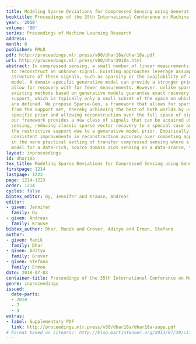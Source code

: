```yaml
---
title: Modeling Sparse Deviations for Compressed Sensing using Generative Models
booktitle: Proceedings of the 35th International Conference on Machine Learning
year: '2018'
volume: '80'
series: Proceedings of Machine Learning Research
address: 
month: 0
publisher: PMLR
pdf: http://proceedings.mlr.press/v80/dhar18a/dhar18a.pdf
url: http://proceedings.mlr.press/v80/dhar2018a.html
abstract: In compressed sensing, a small number of linear measurements can be used
  to reconstruct an unknown signal. Existing approaches leverage assumptions on the
  structure of these signals, such as sparsity or the availability of a generative
  model. A domain-specific generative model can provide a stronger prior and thus
  allow for recovery with far fewer measurements. However, unlike sparsity-based approaches,
  existing methods based on generative models guarantee exact recovery only over their
  support, which is typically only a small subset of the space on which the signals
  are defined. We propose Sparse-Gen, a framework that allows for sparse deviations
  from the support set, thereby achieving the best of both worlds by using a domain
  specific prior and allowing reconstruction over the full space of signals. Theoretically,
  our framework provides a new class of signals that can be acquired using compressed
  sensing, reducing classic sparse vector recovery to a special case and avoiding
  the restrictive support due to a generative model prior. Empirically, we observe
  consistent improvements in reconstruction accuracy over competing approaches, especially
  in the more practical setting of transfer compressed sensing where a generative
  model for a data-rich, source domain aids sensing on a data-scarce, target domain.
layout: inproceedings
id: dhar18a
tex_title: Modeling Sparse Deviations for Compressed Sensing using Generative Models
firstpage: 1214
lastpage: 1223
page: 1214-1223
order: 1214
cycles: false
bibtex_editor: Dy, Jennifer and Krause, Andreas
editor:
- given: Jennifer
  family: Dy
- given: Andreas
  family: Krause
bibtex_author: Dhar, Manik and Grover, Aditya and Ermon, Stefano
author:
- given: Manik
  family: Dhar
- given: Aditya
  family: Grover
- given: Stefano
  family: Ermon
date: 2018-07-03
container-title: Proceedings of the 35th International Conference on Machine Learning
genre: inproceedings
issued:
  date-parts:
  - 2018
  - 7
  - 3
extras:
- label: Supplementary PDF
  link: http://proceedings.mlr.press/v80/dhar18a/dhar18a-supp.pdf
# Format based on citeproc: http://blog.martinfenner.org/2013/07/30/citeproc-yaml-for-bibliographies/
---
```

